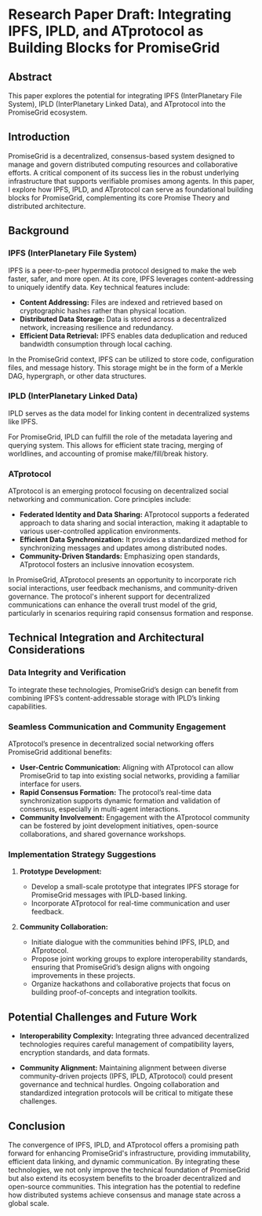 # Research Paper Draft: Integrating IPFS, IPLD, and ATprotocol as Building Blocks for PromiseGrid

## Abstract

This paper explores the potential for integrating IPFS (InterPlanetary
File System), IPLD (InterPlanetary Linked Data), and ATprotocol into
the PromiseGrid ecosystem. 

## Introduction

PromiseGrid is a decentralized, consensus-based system designed to
manage and govern distributed computing resources and collaborative
efforts. A critical component of its success lies in the robust
underlying infrastructure that supports verifiable promises among
agents. In this paper, I explore how IPFS, IPLD, and ATprotocol can
serve as foundational building blocks for PromiseGrid, complementing
its core Promise Theory and distributed architecture.

## Background

### IPFS (InterPlanetary File System)

IPFS is a peer-to-peer hypermedia protocol designed to make the web
faster, safer, and more open. At its core, IPFS leverages
content-addressing to uniquely identify data. Key technical features
include:
- **Content Addressing:** Files are indexed and retrieved based on
  cryptographic hashes rather than physical location.
- **Distributed Data Storage:** Data is stored across a decentralized
  network, increasing resilience and redundancy.
- **Efficient Data Retrieval:** IPFS enables data deduplication and
  reduced bandwidth consumption through local caching.

In the PromiseGrid context, IPFS can be utilized to store code,
configuration files, and message history.  This storage might be in
the form of a Merkle DAG, hypergraph, or other data structures.

### IPLD (InterPlanetary Linked Data)

IPLD serves as the data model for linking content in decentralized
systems like IPFS. 

For PromiseGrid, IPLD can fulfill the role of the metadata layering
and querying system. This allows for efficient state tracing, merging
of worldlines, and accounting of promise make/fill/break history.

### ATprotocol

ATprotocol is an emerging protocol focusing on decentralized social
networking and communication. Core principles include:
- **Federated Identity and Data Sharing:** ATprotocol supports a
  federated approach to data sharing and social interaction, making it
  adaptable to various user-controlled application environments.
- **Efficient Data Synchronization:** It provides a standardized
  method for synchronizing messages and updates among distributed
  nodes.
- **Community-Driven Standards:** Emphasizing open standards,
  ATprotocol fosters an inclusive innovation ecosystem.

In PromiseGrid, ATprotocol presents an opportunity to incorporate rich
social interactions, user feedback mechanisms, and community-driven
governance. The protocol's inherent support for decentralized
communications can enhance the overall trust model of the grid,
particularly in scenarios requiring rapid consensus formation and
response.

## Technical Integration and Architectural Considerations

### Data Integrity and Verification

To integrate these technologies, PromiseGrid’s design can benefit from
combining IPFS’s content-addressable storage with IPLD’s linking
capabilities.

### Seamless Communication and Community Engagement

ATprotocol’s presence in decentralized social networking offers
PromiseGrid additional benefits:
- **User-Centric Communication:** Aligning with ATprotocol can allow
  PromiseGrid to tap into existing social networks, providing a
  familiar interface for users.
- **Rapid Consensus Formation:** The protocol’s real-time data
  synchronization supports dynamic formation and validation of
  consensus, especially in multi-agent interactions.
- **Community Involvement:** Engagement with the ATprotocol community
  can be fostered by joint development initiatives, open-source
  collaborations, and shared governance workshops.

### Implementation Strategy Suggestions

1. **Prototype Development:**  
   - Develop a small-scale prototype that integrates IPFS storage for
     PromiseGrid messages with IPLD-based linking. 
   - Incorporate ATprotocol for real-time communication and user
     feedback.

3. **Community Collaboration:**  
   - Initiate dialogue with the communities behind IPFS, IPLD, and
     ATprotocol.
   - Propose joint working groups to explore interoperability
     standards, ensuring that PromiseGrid’s design aligns with ongoing
     improvements in these projects.
   - Organize hackathons and collaborative projects that focus on
     building proof-of-concepts and integration toolkits.

## Potential Challenges and Future Work

- **Interoperability Complexity:**  Integrating three advanced
  decentralized technologies requires careful management of
  compatibility layers, encryption standards, and data formats. 

- **Community Alignment:**  Maintaining alignment between diverse
  community-driven projects (IPFS, IPLD, ATprotocol) could present
  governance and technical hurdles. Ongoing collaboration and
  standardized integration protocols will be critical to mitigate
  these challenges.

## Conclusion

The convergence of IPFS, IPLD, and ATprotocol offers a promising path
forward for enhancing PromiseGrid's infrastructure, providing
immutability, efficient data linking, and dynamic communication. 
By integrating these technologies, we not only improve the technical
foundation of PromiseGrid but also extend its ecosystem benefits to
the broader decentralized and open-source communities. This
integration has the potential to redefine how distributed systems
achieve consensus and manage state across a global scale.

